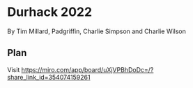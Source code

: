 Durhack 2022
============

By Tim Millard, Padgriffin, Charlie Simpson and Charlie Wilson

Plan
----
Visit https://miro.com/app/board/uXjVPBhDoDc=/?share_link_id=354074159261